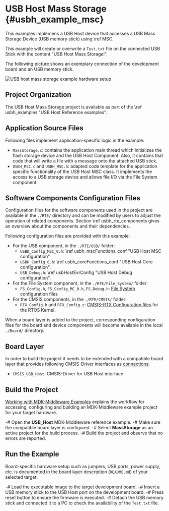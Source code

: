 # USB Host Mass Storage {#usbh_example_msc}

This examples implemens a USB Host device that accesses a USB Mass Storage Device (USB memory stick) using \ref MSC.

This example will create or overwrite a `Test.txt` file on the connected USB Stick with the content "USB Host Mass Storage!".

The following picture shows an exemplary connection of the development board and an USB memory stick.

![USB host mass storage example hardware setup](usbh_msc_setup.png)

## Project Organization

The USB Host Mass Storage project is available as part of the \ref usbh_examples "USB Host Reference examples".

<h2>Application Source Files</h2>

Following files implement application-specific logic in the example:

 - `MassStorage.c`: contains the application main thread which initializes the flash storage device and the USB Host Component. Also, it contains that code that will write a file with a message onto the attached USB stick.
 - `USBH_MSC.c` and `USBH_MSC.h`: adapted code template for the application specific functionality of the USB Host MSC class. It implements the access to a USB storage device and allows file I/O via the File System component.


<h2>Software Components Configuration Files</h2>

Configuration files for the software components used in the project are available in the `./RTE/` directory and can be modified by users to adjust the operation of related components. Section \ref usbh_rte_components gives an overview about the components and their dependencies.

Following configuration files are provided with this example:

 - For the USB component, in the `./RTE/USB/` folder:
   - `USBD_Config_MSC_0.h`: \ref usbh_mscFunctions_conf "USB Host MSC configuration"
   - `USBH_Config_0.h`: \ref usbh_coreFunctions_conf "USB Host Core configuration".
   - `USB_Debug.h`: \ref usbHostEvrConfig "USB Host Debug configuration".
 - For the File System component, in the `./RTE/File_System/` folder:
   - `FS_Config.h`, `FS_Config_MC_0.h`, `FS_Debug.h`: [File System](../FileSystem/index.html) configuration files
 - For the CMSIS components, in the `./RTE/CMSIS/` folder:
   - `RTX_Config.h` and `RTX_Config.c`: [CMSIS-RTX Configuration files](https://arm-software.github.io/CMSIS-RTX/latest/config_rtx5.html) for the RTOS Kernel.

When a board layer is added to the project, corresponding configuration files for the board and device components will become available in the local `./Board/` directory.


<h2>Board Layer</h2>

In order to build the project it needs to be extended with a compatible board layer that provides following CMSIS-Driver interfaces as [connections](https://github.com/Open-CMSIS-Pack/cmsis-toolbox/blob/main/docs/ReferenceApplications.md#connections):
 - `CMSIS_USB_Host`: CMSIS-Driver for USB Host interface

## Build the Project

[Working with MDK-Middleware Examples](../General/working_with_examples.html) explains the workflow for accessing, configuring and building an MDK-Middleware example project for your target hardware.

 -# Open the **USB_Host** MDK-Middleware reference example.
 -# Make sure the compatible board layer is configured.
 -# Select **MassStorage** as an active project for the build process.
 -# Build the project and observe that no errors are reported.


## Run the Example

Board-specific hardware setup such as jumpers, USB ports, power supply, etc. is documented in the board layer description (`README.md`) of your selected target.

 -# Load the executable image to the target development board.
 -# Insert a USB memory stick to the USB Host port on the development board.
 -# Press reset button to ensure the firmware is executed.
 -# Detach the USB memory stick and connected it to a PC to check the availability of the `Test.txt` file.
